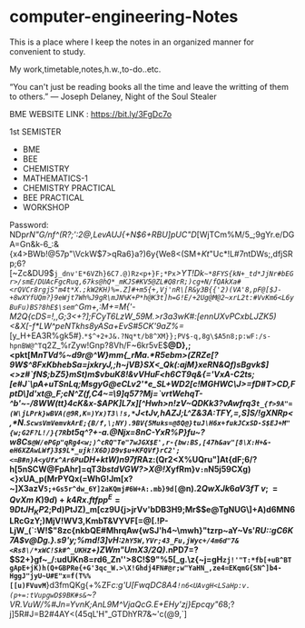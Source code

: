 # computer-engineering-Notes
This is a place where I keep the notes in an organized manner for convenient to study.

My work,timetable,notes,h.w.,to-do..etc.

“You can't just be reading books all the time and leave the writting of them to others.”
― Joseph Delaney, Night of the Soul Stealer


BME WEBSITE LINK :  https://bit.ly/3FgDc7o

1st SEMISTER
  * BME
  * BEE
  * CHEMISTRY
  * MATHEMATICS-1
  * CHEMISTRY PRACTICAL
  * BEE PRACTICAL
  * WORKSHOP
  
Password: NDp*rN"G/nf^(R?;':2@,LevAUJ{+N$6+RBU]pUC"D*[WjTCm%M/5_;9gYr.e/DGA=Gn&k-6_:&{x4>BWb!@57p"\VckW$7>qRa6}a?)6y{We8<(SM+*Kt*"Uc*!L#7ntDWs;,dfjSRp;6?[~Zc&DU9$`j_dnv'E*6VZh}6C7.@)Rz<p+}F;*Px`_>YT!Dk`~*8FYS{kN+_td*JjNr#bEGr>/smE/DUAcFgcRuq,67ks@hQ*_mKJS#KV5@ZL#Q8rR;)cg+N/fQAkXa#<rQVCr8rgjS"m4t*X.;kW2KH)%=.Z]#+m5{+,Vj'nR\[R&y3B{{'2)(VA'8,pF@[$J-+8wXYfUQm?}9eWjt7Wh%J9gR\mJN%K+P*h@K3t]h=G!E/+2Ug@M@2~xrL2t:#VvKm6<L6yBuFu)BS?8hE$\sem^`Gm+,:M+=M{'-M2Q{cDS=!,,G;3<+?];FCyT6LzW_59M.>r3a3wK#:[ennUXvPCxbLJZK5)<&X[-f*LW^peNTkhs8yASa+EvS#5CK'9aZ\%=_[y_H+EA3R%gk5#}.`*$^+2+J&.?Nq*t/b8^XM}};PV$-q,8g\$A5n8;p:wF:/s-hpnBW@^T`q2Z_%rZyw!Gnp?8Vh/F~6kr5vE$**@D},;<pkt[M*nTVd%~d9r@^W}mm{_rMa.*R5ebm>(ZRZe[?9W$^8FxKbhebSa=jxkryJ,;h~jVB}SX<_Qk(:ajM}xeRN&Qf)sBgvk$]<>z#`fN$;bZ5}mSt)m$vbuK8!&vVHuF<h6CT9q&{='VxA-C2ts;[e#J`\pA+uTSnLq;MsgyG@eCLv2'*e_SL+WD2[c!MGHWC\J>=fD#T>CD,FptD\]d'xt@_F;cN^Z(f,C4~=\9]q57?Mj=`vrtWehqT-^b'~-/8WW(tt}4cK&x-$APK]L7x][^Hwh>n!zV~QDKk3?vAwfrq3`t_{f>9A"=(W\jLPrk}wBVA(@9R,K=)Yx)T3\!s,*`J<tJv,hAZJ;L^Z&3A:TFY,=,S]S/!gXNRp<,*N.`ScwsVmVemvkArE;{B/f,\;NY).9BV{5Muks=@8Q@}tuJ\H6x+fukJCxSD-S$EJ+M"{w;G2F?L!/}{7R`b$t$5q^?+-a.@Njx=8nC-YxR%P}fu~?w8Cs`@W/ePGp"qRg4<w;)^cRQ"Te"7wJGX$E',r-{bw:BS,[47h&av"[8\X:H+&-eH6XZAwLWf}3$9L*_ujk!X6D)D9v$u+KFQVf}rC2';<=B#n}A<yUfx^Ar6P`uDH+ktW)n97fR*Az:(Qr2<X%UQru"]At{dF;6/?h[5nSCW@FpAhr]=qT*3bstdVGW?>X@!X*yfRm}v`:n`N5j59CXg)<}xUA_p(MrPYQx(=WhG!Jm[x?~]X3azV`5;+Gs5r^dw_6Y]2aKQmj#6W+A:.mb}9d[`@n).$2QwXJk6aV3fT~v;=QvXm~K)9d)+k4Rx.ftfpp^E=9DtJH_KP%tWJcvJt$2;Pd)PtJZ)_m[cz9U{j>jrVv'bDB3H9;Mr$$e@TgNUG\]+A)d6MN6LRcGzY;)MjV!WV3,KmbT&VYVF[=@[.!P-LjW_(`:W!$"8zc{nkbQE#MhrqAw{wSJ'h4~\mwh}"tzrp~aY~Vs'*RU::gC6K7A$v@Dg.}.s9'y;%md!3]vH:`2hY5W,YVr;43_Fu,jWyc+/4m6d"7&<Rs8\/*xWC!Sk#^_UKH`z+)ZWm"UmX3/2Q)*.nPD7=?$S2+}gf~_/:udUKn8=rd6_Zn'\'>8C!$9"%5[_g.\z{~j=gH`zj!'"T:*fb[+uB^BTgApE+jK)h(Q+GBPRe{+G'3qc_W.>\X!Ghdj4FN#@r;w"YaHN_,ze4=EKqmG{SN^]b4-HggJ"jyU~U#E"x=f(T%%[[u)FVuvM`**}d3fmQKg{+%ZF*c:g'U[FwqDC8A4`!n6<UAvgH<LSaHp:v.(p+=:tVupgwD$9BK#s&`~?VR.VuW/%#Jn=YvnK;AnL9M^VjaQcG.E+EHy'zj}Epcqy"6*8;?j]5R#J=B2#4AY<(45qL'H"_GTDhYR7&~'c(@9,`]
